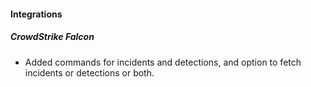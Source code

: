 
#### Integrations
##### CrowdStrike Falcon
- Added commands for incidents and detections, and option to fetch incidents or detections or both.

